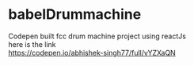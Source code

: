 # babelDrummachine
Codepen built fcc drum machine project using reactJs <br>
here is the link <br>
https://codepen.io/abhishek-singh77/full/vYZXaQN
